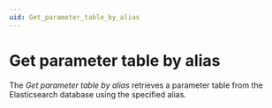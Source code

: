 ```yaml
---
uid: Get_parameter_table_by_alias
---
```


# Get parameter table by alias

The *Get parameter table by alias* retrieves a parameter table from the Elasticsearch database using the specified alias.
